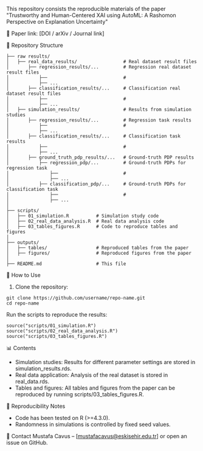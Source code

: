 This repository consists the reproducible materials of the paper "Trustworthy and Human-Centered XAI using AutoML: A Rashomon Perspective on Explanation Uncertainty"

📄 Paper link: [DOI / arXiv / Journal link]

📂 Repository Structure
```
├── raw results/
│   ├── real_data_results/                 # Real dataset result files
│       ├── regression_results/...         # Regression real dataset result files
│           ├──                            # 
│           ├── ...                        
│       ├── classification_results/...     # Classification real dataset result files
│           ├──                            # 
│           ├── ...                        
│   ├── simulation_results/                # Results from simulation studies
│       ├── regression_results/...         # Regression task results
│           ├──                            # 
│           ├── ...                        
│       ├── classification_results/...     # Classification task results
│           ├──                            # 
│           ├── ...                        
│       ├── ground_truth_pdp_results/...   # Ground-truth PDP results
│           ├── regression_pdp/...         # Ground-truth PDPs for regression task
│               ├──                        # 
│               ├── ...                        
│           ├── classification_pdp/...     # Ground-truth PDPs for classification task
│               ├──                        # 
│               ├── ...                        
│
├── scripts/
│   ├── 01_simulation.R          # Simulation study code
│   ├── 02_real_data_analysis.R  # Real data analysis code
│   ├── 03_tables_figures.R      # Code to reproduce tables and figures
│
├── outputs/
│   ├── tables/                  # Reproduced tables from the paper
│   ├── figures/                 # Reproduced figures from the paper
│
├── README.md                    # This file
```

🚀 How to Use
1. Clone the repository:
```
git clone https://github.com/username/repo-name.git
cd repo-name
```

Run the scripts to reproduce the results:
```
source("scripts/01_simulation.R")
source("scripts/02_real_data_analysis.R")
source("scripts/03_tables_figures.R")
```

📊 Contents
* Simulation studies: Results for different parameter settings are stored in simulation_results.rds.
* Real data application: Analysis of the real dataset is stored in real_data.rds.
* Tables and figures: All tables and figures from the paper can be reproduced by running scripts/03_tables_figures.R.

🔎 Reproducibility Notes
* Code has been tested on R (>=4.3.0).
* Randomness in simulations is controlled by fixed seed values.

📨 Contact
Mustafa Cavus – [mustafacavus@eskisehir.edu.tr] or open an issue on GitHub.
